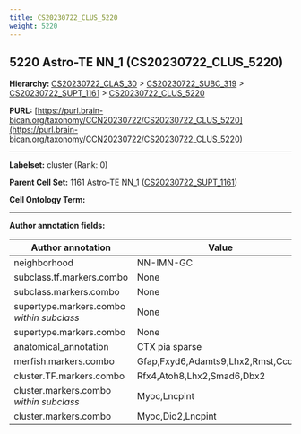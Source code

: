 ```yaml
---
title: CS20230722_CLUS_5220
weight: 5220
---
```

## 5220 Astro-TE NN_1 (CS20230722_CLUS_5220)
<b>Hierarchy: </b>
[CS20230722_CLAS_30](../CS20230722_CLAS_30) >
[CS20230722_SUBC_319](../CS20230722_SUBC_319) >
[CS20230722_SUPT_1161](../CS20230722_SUPT_1161) >
[CS20230722_CLUS_5220](../CS20230722_CLUS_5220)

**PURL:** [https://purl.brain-bican.org/taxonomy/CCN20230722/CS20230722_CLUS_5220](https://purl.brain-bican.org/taxonomy/CCN20230722/CS20230722_CLUS_5220)

---


**Labelset:** cluster (Rank: 0)

**Parent Cell Set:** 1161 Astro-TE NN_1 ([CS20230722_SUPT_1161](../CS20230722_SUPT_1161))



**Cell Ontology Term:** 

[MARKER GENES.]: #


---

[TRANSFERRED ANNOTATIONS.]: #


[AUTHOR ANNOTATION FIELDS.]: #


**Author annotation fields:**

| Author annotation | Value |
|-------------------|-------|
|neighborhood|NN-IMN-GC|
|subclass.tf.markers.combo|None|
|subclass.markers.combo|None|
|supertype.markers.combo _within subclass_|None|
|supertype.markers.combo|None|
|anatomical_annotation|CTX pia sparse|
|merfish.markers.combo|Gfap,Fxyd6,Adamts9,Lhx2,Rmst,Ccdc3|
|cluster.TF.markers.combo|Rfx4,Atoh8,Lhx2,Smad6,Dbx2|
|cluster.markers.combo _within subclass_|Myoc,Lncpint|
|cluster.markers.combo|Myoc,Dio2,Lncpint|
